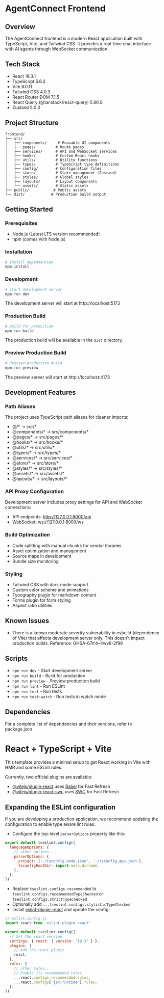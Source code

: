 # AgentConnect Frontend

## Overview
The AgentConnect frontend is a modern React application built with TypeScript, Vite, and Tailwind CSS. It provides a real-time chat interface with AI agents through WebSocket communication.

## Tech Stack
- React 18.3.1
- TypeScript 5.6.3
- Vite 6.0.11
- Tailwind CSS 4.0.3
- React Router DOM 7.1.5
- React Query (@tanstack/react-query) 5.66.0
- Zustand 5.0.3

## Project Structure
```
frontend/
├── src/
│   ├── components/     # Reusable UI components
│   ├── pages/         # Route pages
│   ├── services/      # API and WebSocket services
│   ├── hooks/         # Custom React hooks
│   ├── utils/         # Utility functions
│   ├── types/         # TypeScript type definitions
│   ├── config/        # Configuration files
│   ├── store/         # State management (Zustand)
│   ├── styles/        # Global styles
│   ├── layouts/       # Layout components
│   └── assets/        # Static assets
├── public/           # Public assets
└── dist/            # Production build output
```

## Getting Started

### Prerequisites
- Node.js (Latest LTS version recommended)
- npm (comes with Node.js)

### Installation
```bash
# Install dependencies
npm install
```

### Development
```bash
# Start development server
npm run dev
```
The development server will start at http://localhost:5173

### Production Build
```bash
# Build for production
npm run build
```
The production build will be available in the `dist` directory.

### Preview Production Build
```bash
# Preview production build
npm run preview
```
The preview server will start at http://localhost:4173

## Development Features

### Path Aliases
The project uses TypeScript path aliases for cleaner imports:
- @/* -> src/*
- @components/* -> src/components/*
- @pages/* -> src/pages/*
- @hooks/* -> src/hooks/*
- @utils/* -> src/utils/*
- @types/* -> src/types/*
- @services/* -> src/services/*
- @store/* -> src/store/*
- @styles/* -> src/styles/*
- @assets/* -> src/assets/*
- @layouts/* -> src/layouts/*

### API Proxy Configuration
Development server includes proxy settings for API and WebSocket connections:
- API endpoints: http://127.0.0.1:8000/api
- WebSocket: ws://127.0.0.1:8000/ws

### Build Optimization
- Code splitting with manual chunks for vendor libraries
- Asset optimization and management
- Source maps in development
- Bundle size monitoring

### Styling
- Tailwind CSS with dark mode support
- Custom color scheme and animations
- Typography plugin for markdown content
- Forms plugin for form styling
- Aspect ratio utilities

## Known Issues
- There is a known moderate severity vulnerability in esbuild (dependency of Vite) that affects development server only. This doesn't impact production builds. Reference: GHSA-67mh-4wv8-2f99

## Scripts
- `npm run dev` - Start development server
- `npm run build` - Build for production
- `npm run preview` - Preview production build
- `npm run lint` - Run ESLint
- `npm run test` - Run tests
- `npm run test:watch` - Run tests in watch mode

## Dependencies
For a complete list of dependencies and their versions, refer to package.json


# React + TypeScript + Vite

This template provides a minimal setup to get React working in Vite with HMR and some ESLint rules.

Currently, two official plugins are available:

- [@vitejs/plugin-react](https://github.com/vitejs/vite-plugin-react/blob/main/packages/plugin-react/README.md) uses [Babel](https://babeljs.io/) for Fast Refresh
- [@vitejs/plugin-react-swc](https://github.com/vitejs/vite-plugin-react-swc) uses [SWC](https://swc.rs/) for Fast Refresh

## Expanding the ESLint configuration

If you are developing a production application, we recommend updating the configuration to enable type aware lint rules:

- Configure the top-level `parserOptions` property like this:

```js
export default tseslint.config({
  languageOptions: {
    // other options...
    parserOptions: {
      project: ['./tsconfig.node.json', './tsconfig.app.json'],
      tsconfigRootDir: import.meta.dirname,
    },
  },
})
```

- Replace `tseslint.configs.recommended` to `tseslint.configs.recommendedTypeChecked` or `tseslint.configs.strictTypeChecked`
- Optionally add `...tseslint.configs.stylisticTypeChecked`
- Install [eslint-plugin-react](https://github.com/jsx-eslint/eslint-plugin-react) and update the config:

```js
// eslint.config.js
import react from 'eslint-plugin-react'

export default tseslint.config({
  // Set the react version
  settings: { react: { version: '18.3' } },
  plugins: {
    // Add the react plugin
    react,
  },
  rules: {
    // other rules...
    // Enable its recommended rules
    ...react.configs.recommended.rules,
    ...react.configs['jsx-runtime'].rules,
  },
})
```
